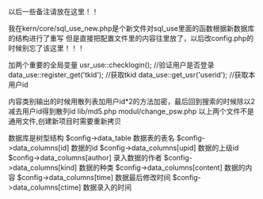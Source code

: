 以后一些备注请放在这里！！




我在kern/core/sql_use_new.php是个新文件对sql_use里面的函数根据新数据库的结构进行了重写
但是直接把配置文件里的内容往里放了，以后改config.php的时候别忘了该这里！！！





加两个重要的全局变量
usr_use::checklogin();                                  //验证用户是否登录
data_use::register_get('tkid');                         //获取tkid
data_use::get_usr('userid');                            //获取本用户id


内容类别输出的时候用散列表加用户id*2的方法加密，最后回到搜索的时候除以2减去用户id得到散列id
lib/md5.php
modul/change_psw.php
以上两个文件不是通用文件,创建新项目时需要重新拷贝









数据库是树型结构
$config->data_table                     数据表的表名
$config->data_columns[id]               数据的id
$config->data_columns[upid]             数据的上级id
$config->data_columns[author]           录入数据的作者
$config->data_columns[kind]             数据的种类
$config->data_columns[content]          数据的内容
$config->data_columns[time]             数据最后修改时间
$config->data_columns[ctime]            数据录入的时间


